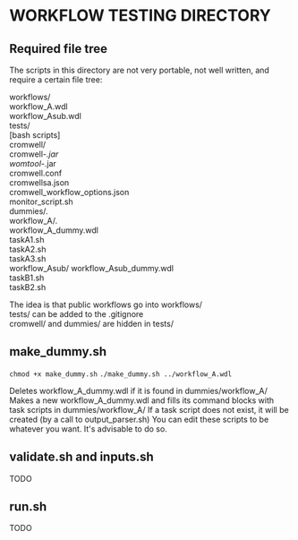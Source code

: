 # WORKFLOW TESTING DIRECTORY

## Required file tree

The scripts in this directory are not very portable, not well written, and require a certain file tree:
 
workflows/  
	workflow_A.wdl  
	workflow_Asub.wdl  
	tests/  
		[bash scripts]  
		cromwell/  
			cromwell-*.jar  
			womtool-*.jar  
			cromwell.conf  
			cromwellsa.json  
			cromwell_workflow_options.json  
			monitor_script.sh  
		dummies/.  
			workflow_A/.  
				workflow_A_dummy.wdl  
				taskA1.sh  
				taskA2.sh  
				taskA3.sh  
			workflow_Asub/
				workflow_Asub_dummy.wdl  
				taskB1.sh  
				taskB2.sh  

The idea is that public workflows go into workflows/  
tests/ can be added to the .gitignore  
cromwell/ and dummies/ are hidden in tests/

## make_dummy.sh
`chmod +x make_dummy.sh`
`./make_dummy.sh ../workflow_A.wdl`

Deletes workflow_A_dummy.wdl if it is found in dummies/workflow_A/
Makes a new workflow_A_dummy.wdl and fills its command blocks with task scripts in dummies/workflow_A/
If a task script does not exist, it will be created (by a call to output_parser.sh)
You can edit these scripts to be whatever you want. It's advisable to do so.

## validate.sh and inputs.sh
TODO

## run.sh
TODO